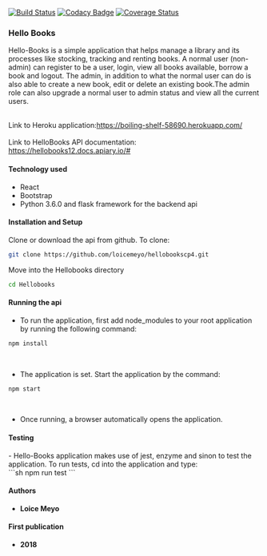 [![Build Status](https://travis-ci.org/loicemeyo/hellobookscp4.svg?branch=develop)](https://travis-ci.org/loicemeyo/hellobookscp4)
[![Codacy Badge](https://api.codacy.com/project/badge/Grade/6b86bb24f160408b952fb05dc464275f)](https://www.codacy.com/app/loicemeyo/hellobookscp4?utm_source=github.com&amp;utm_medium=referral&amp;utm_content=loicemeyo/hellobookscp4&amp;utm_campaign=Badge_Grade)
[![Coverage Status](https://coveralls.io/repos/github/loicemeyo/hellobookscp4/badge.svg?branch=develop)](https://coveralls.io/github/loicemeyo/hellobookscp4?branch=develop)

<h3>Hello Books</h3>

Hello-Books is a simple application that helps manage a library and its processes like stocking, tracking and renting books. A normal user (non-admin) can register to be a user, login, view all books available, borrow a book and logout. The admin, in addition to what the normal user can do is also able to create a new book, edit or delete an existing book.The admin role can also upgrade a normal user to admin status and view all the current users.<br><br>

Link to Heroku application:https://boiling-shelf-58690.herokuapp.com/ <br><br>
Link to HelloBooks API documentation: https://hellobooks12.docs.apiary.io/#<br> 

<h4>Technology used</h4>
<ul>
  <li>React</li>
  <li>Bootstrap</li>
  <li>Python 3.6.0 and flask framework for the backend api</li>
 </ul>

<h4>Installation and Setup</h4>

Clone or download the api from github. To clone:<br>

```sh
git clone https://github.com/loicemeyo/hellobookscp4.git
```
Move into the Hellobooks directory <br>
 
 ```sh
 cd Hellobooks
 ```

<h4>Running the api</h4>

- To run the application, first add node_modules to your root application by running the following command:<br>
```sh
npm install
```
<br>

- The application is set. Start the application by the command:<br>
```sh
npm start
```
<br>

- Once running, a browser automatically opens the application. <br>

<h4>Testing</h4>
- Hello-Books application makes use of jest, enzyme and sinon to test the application. To run tests, cd into the application and type: <br>
```sh
npm run test
```
<br>
<h4>Authors</h4>

* **Loice Meyo**

<h4>First publication</h4>

* **2018**


